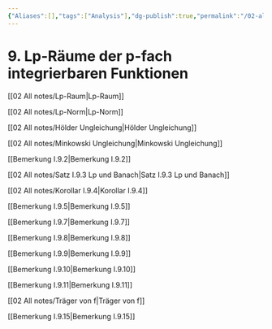 ```yaml
---
{"Aliases":[],"tags":["Analysis"],"dg-publish":true,"permalink":"/02-all-notes/9-lp-raeume-der-p-fach-integrierbaren-funktionen/","dgHomeLink":true,"dgPassFrontmatter":true}
---
```


# 9. Lp-Räume der p-fach integrierbaren Funktionen
[[02 All notes/Lp-Raum|Lp-Raum]]

[[02 All notes/Lp-Norm|Lp-Norm]]

[[02 All notes/Hölder Ungleichung|Hölder Ungleichung]]

[[02 All notes/Minkowski Ungleichung|Minkowski Ungleichung]]

[[Bemerkung I.9.2|Bemerkung I.9.2]]

[[02 All notes/Satz I.9.3 Lp und Banach|Satz I.9.3 Lp und Banach]]

[[02 All notes/Korollar I.9.4|Korollar I.9.4]]

[[Bemerkung I.9.5|Bemerkung I.9.5]]

[[Bemerkung I.9.7|Bemerkung I.9.7]]

[[Bemerkung I.9.8|Bemerkung I.9.8]]

[[Bemerkung I.9.9|Bemerkung I.9.9]]

[[Bemerkung I.9.10|Bemerkung I.9.10]]

[[Bemerkung I.9.11|Bemerkung I.9.11]]

[[02 All notes/Träger von f|Träger von f]]

[[Bemerkung I.9.15|Bemerkung I.9.15]]



